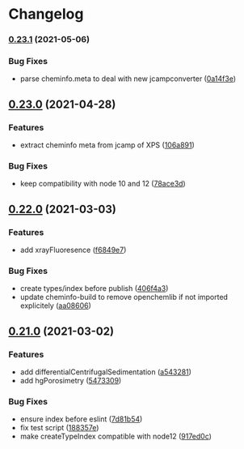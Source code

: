# Changelog

### [0.23.1](https://www.github.com/cheminfo/eln-plugin/compare/v0.23.0...v0.23.1) (2021-05-06)


### Bug Fixes

* parse cheminfo.meta to deal with new jcampconverter ([0a14f3e](https://www.github.com/cheminfo/eln-plugin/commit/0a14f3e3b7639d3b12cbd27a24b0ae44e21df957))

## [0.23.0](https://www.github.com/cheminfo/eln-plugin/compare/v0.22.0...v0.23.0) (2021-04-28)


### Features

* extract cheminfo meta from jcamp of XPS ([106a891](https://www.github.com/cheminfo/eln-plugin/commit/106a89187829ce9a850c6166db984eb3fbd02ffd))


### Bug Fixes

* keep compatibility with node 10 and 12 ([78ace3d](https://www.github.com/cheminfo/eln-plugin/commit/78ace3d9df43a4c312ebf2500012e69460ab1529))

## [0.22.0](https://www.github.com/cheminfo/eln-plugin/compare/v0.21.0...v0.22.0) (2021-03-03)


### Features

* add xrayFluoresence ([f6849e7](https://www.github.com/cheminfo/eln-plugin/commit/f6849e727295f654f21efa8ea4a49db2e085a11d))


### Bug Fixes

* create types/index before publish ([406f4a3](https://www.github.com/cheminfo/eln-plugin/commit/406f4a3aa0dc3b68b9a8104cd1de16b240fb6fbf))
* update cheminfo-build to remove openchemlib if not imported explicitely ([aa08606](https://www.github.com/cheminfo/eln-plugin/commit/aa086069fd19d84822ce3b81292383bd2f7631bd))

## [0.21.0](https://www.github.com/cheminfo/eln-plugin/compare/v0.20.0...v0.21.0) (2021-03-02)


### Features

* add differentialCentrifugalSedimentation ([a543281](https://www.github.com/cheminfo/eln-plugin/commit/a543281d27a755296b5c2b533c6b5d7cdf3168a7))
* add hgPorosimetry ([5473309](https://www.github.com/cheminfo/eln-plugin/commit/54733094230dea81e80a702de4eeef7b1baba1ec))


### Bug Fixes

* ensure index before eslint ([7d81b54](https://www.github.com/cheminfo/eln-plugin/commit/7d81b54932eaf6eeafd73831ca851cc21ab85abc))
* fix test script ([188357e](https://www.github.com/cheminfo/eln-plugin/commit/188357ef25576d8a00396112da2ac5dfff4c6bca))
* make createTypeIndex compatible with node12 ([917ed0c](https://www.github.com/cheminfo/eln-plugin/commit/917ed0c73497de2d4b776020efe1b5ec343d1b05))
